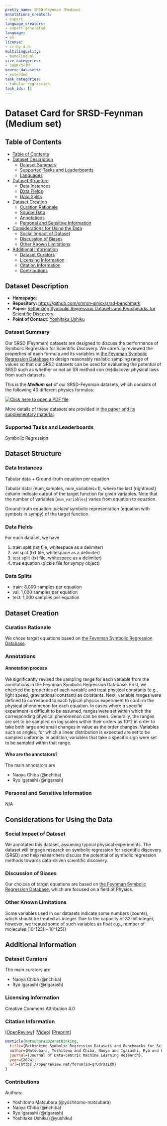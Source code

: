```yaml
---
pretty_name: SRSD-Feynman (Medium)
annotations_creators:
- expert
language_creators:
- expert-generated
language:
- en
license:
- cc-by-4.0
multilinguality:
- monolingual
size_categories:
- 100K<n<1M
source_datasets:
- extended
task_categories:
- tabular-regression
task_ids: []
---
```


# Dataset Card for SRSD-Feynman (Medium set)

## Table of Contents
- [Table of Contents](#table-of-contents)
- [Dataset Description](#dataset-description)
  - [Dataset Summary](#dataset-summary)
  - [Supported Tasks and Leaderboards](#supported-tasks-and-leaderboards)
  - [Languages](#languages)
- [Dataset Structure](#dataset-structure)
  - [Data Instances](#data-instances)
  - [Data Fields](#data-fields)
  - [Data Splits](#data-splits)
- [Dataset Creation](#dataset-creation)
  - [Curation Rationale](#curation-rationale)
  - [Source Data](#source-data)
  - [Annotations](#annotations)
  - [Personal and Sensitive Information](#personal-and-sensitive-information)
- [Considerations for Using the Data](#considerations-for-using-the-data)
  - [Social Impact of Dataset](#social-impact-of-dataset)
  - [Discussion of Biases](#discussion-of-biases)
  - [Other Known Limitations](#other-known-limitations)
- [Additional Information](#additional-information)
  - [Dataset Curators](#dataset-curators)
  - [Licensing Information](#licensing-information)
  - [Citation Information](#citation-information)
  - [Contributions](#contributions)

## Dataset Description

- **Homepage:**
- **Repository:** https://github.com/omron-sinicx/srsd-benchmark
- **Paper:** [Rethinking Symbolic Regression Datasets and Benchmarks for Scientific Discovery](https://arxiv.org/abs/2206.10540)
- **Point of Contact:** [Yoshitaka Ushiku](mailto:yoshitaka.ushiku@sinicx.com)

### Dataset Summary

Our SRSD (Feynman) datasets are designed to discuss the performance of Symbolic Regression for Scientific Discovery.
We carefully reviewed the properties of each formula and its variables in [the Feynman Symbolic Regression Database](https://space.mit.edu/home/tegmark/aifeynman.html) to design reasonably realistic sampling range of values so that our SRSD datasets can be used for evaluating the potential of SRSD such as whether or not an SR method con (re)discover physical laws from such datasets.

This is the ***Medium set*** of our SRSD-Feynman datasets, which consists of the following 40 different physics formulas:

[![Click here to open a PDF file](problem_table.png)](https://huggingface.co/datasets/yoshitomo-matsubara/srsd-feynman_medium/resolve/main/problem_table.pdf)


More details of these datasets are provided in [the paper and its supplementary material](https://openreview.net/forum?id=qrUdrXsiXX).  

### Supported Tasks and Leaderboards

Symbolic Regression

## Dataset Structure

### Data Instances

Tabular data + Ground-truth equation per equation

Tabular data: (num_samples, num_variables+1), where the last (rightmost) column indicate output of the target function for given variables.
Note that the number of variables (`num_variables`) varies from equation to equation.
  
Ground-truth equation: *pickled* symbolic representation (equation with symbols in sympy) of the target function.


### Data Fields

For each dataset, we have 
1. train split (txt file, whitespace as a delimiter)
2. val split (txt file, whitespace as a delimiter)
3. test split (txt file, whitespace as a delimiter)
4. true equation (pickle file for sympy object)

### Data Splits

- train: 8,000 samples per equation
- val: 1,000 samples per equation
- test: 1,000 samples per equation

## Dataset Creation

### Curation Rationale

We chose target equations based on [the Feynman Symbolic Regression Database](https://space.mit.edu/home/tegmark/aifeynman.html).

### Annotations

#### Annotation process

We significantly revised the sampling range for each variable from the annotations in the Feynman Symbolic Regression Database.
First, we checked the properties of each variable and treat physical constants (e.g., light speed, gravitational constant) as constants.
Next, variable ranges were defined to correspond to each typical physics experiment to confirm the physical phenomenon for each equation.
In cases where a specific experiment is difficult to be assumed, ranges were set within which the corresponding physical phenomenon can be seen.
Generally, the ranges are set to be sampled on log scales within their orders as 10^2 in order to take both large and small changes in value as the order changes.
Variables such as angles, for which a linear distribution is expected are set to be sampled uniformly.
In addition, variables that take a specific sign were set to be sampled within that range.

#### Who are the annotators?

The main annotators are
- Naoya Chiba (@nchiba)
- Ryo Igarashi (@rigarash)



### Personal and Sensitive Information

N/A

## Considerations for Using the Data

### Social Impact of Dataset

We annotated this dataset, assuming typical physical experiments. The dataset will engage research on symbolic regression for scientific discovery (SRSD) and help researchers discuss the potential of symbolic regression methods towards data-driven scientific discovery.

### Discussion of Biases

Our choices of target equations are based on [the Feynman Symbolic Regression Database](https://space.mit.edu/home/tegmark/aifeynman.html), which are focused on a field of Physics.

### Other Known Limitations

Some variables used in our datasets indicate some numbers (counts), which should be treated as integer.
Due to the capacity of 32-bit integer, however, we treated some of such variables as float e.g., number of molecules (10^{23} - 10^{25})

## Additional Information

### Dataset Curators

The main curators are
- Naoya Chiba (@nchiba)
- Ryo Igarashi (@rigarash)

### Licensing Information

Creative Commons Attribution 4.0

### Citation Information

[[OpenReview](https://openreview.net/forum?id=qrUdrXsiXX)] [[Video](https://www.youtube.com/watch?v=MmeOXuUUAW0)] [[Preprint](https://arxiv.org/abs/2206.10540)]  
```bibtex
@article{matsubara2024rethinking,
  title={Rethinking Symbolic Regression Datasets and Benchmarks for Scientific Discovery},
  author={Matsubara, Yoshitomo and Chiba, Naoya and Igarashi, Ryo and Ushiku, Yoshitaka},
  journal={Journal of Data-centric Machine Learning Research},
  year={2024},
  url={https://openreview.net/forum?id=qrUdrXsiXX}
}
```

### Contributions

Authors:
- Yoshitomo Matsubara (@yoshitomo-matsubara)
- Naoya Chiba (@nchiba)
- Ryo Igarashi (@rigarash)
- Yoshitaka Ushiku (@yushiku)


